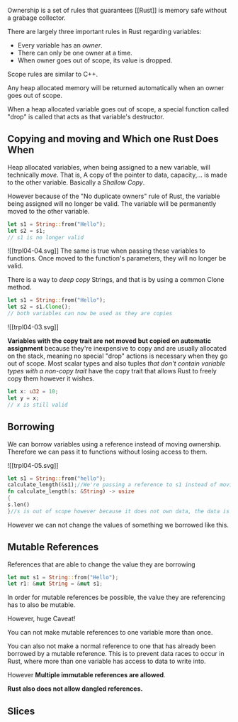 Ownership is a set of rules that guarantees [[Rust]] is memory safe without a grabage collector. 

There are largely three important rules in Rust regarding variables:

* Every variable has an *owner*.
* There can only be one owner at a time.
* When owner goes out of scope, its value is dropped.

Scope rules are similar to C++.

Any heap allocated memory will be returned automatically when an owner goes out of scope.

When a heap allocated variable goes out of scope, a special function called "drop" is called that acts as that variable's destructor.

## Copying and moving and Which one Rust Does When

Heap allocated variables, when being assigned to a new variable, will technically *move*. That is, A copy of the pointer to data, capacity,... is made to the other variable. Basically a *Shallow Copy*.

However because of the "No duplicate owners" rule of Rust, the variable being assigned will no longer be valid. The variable will be permanently moved to the other variable.

```Rust
let s1 = String::from("Hello");
let s2 = s1;
// s1 is no longer valid
```
![[trpl04-04.svg]]
The same is true when passing these variables to functions. Once moved to the function's parameters, they will no longer be valid.

There is a way to *deep copy* Strings, and that is by using a common Clone method.

```Rust
let s1 = String::from("Hello");
let s2 = s1.Clone();
// both variables can now be used as they are copies
```
![[trpl04-03.svg]]

**Variables with the copy trait are not moved but copied on automatic assignment** because they're inexpensive to copy and are usually allocated on the stack, meaning no special "drop" actions is necessary when they go out of scope. Most scalar types and also tuples *that don't contain variable types with a non-copy trait* have the copy trait that allows Rust to freely copy them however it wishes.

```Rust
let x: u32 = 10;
let y = x;
// x is still valid
```

## Borrowing

We can borrow variables using a reference instead of moving ownership. Therefore we can pass it to functions without losing access to them. 

![[trpl04-05.svg]]

```Rust
let s1 = String::from("hello");
calculate_length(&s1);//We're passing a reference to s1 instead of moving it to the function parameter
fn calculate_length(s: &String) -> usize
{
s.len()
}//s is out of scope however because it does not own data, the data is not dropped.
```

However we can not change the values of something we borrowed like this.

## Mutable References

References that are able to change the value they are borrowing

```Rust
let mut s1 = String::from("Hello");
let r1: &mut String = &mut s1;
```

In order for mutable references be possible, the value they are referencing has to also be mutable.

However, huge Caveat!

You can not make mutable references to one variable more than once.

You can also not make a normal reference to one that has already been borrowed by a mutable reference. This is to prevent data races to occur in Rust, where more than one variable has access to data to write into.

However **Multiple immutable references are allowed**.

**Rust also does not allow dangled references.**

## Slices